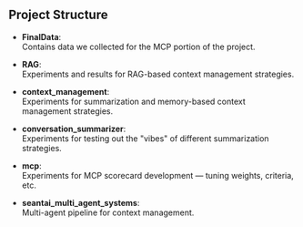 ## Project Structure

- **FinalData**:  
  Contains data we collected for the MCP portion of the project.

- **RAG**:  
  Experiments and results for RAG-based context management strategies.

- **context_management**:  
  Experiments for summarization and memory-based context management strategies.

- **conversation_summarizer**:  
  Experiments for testing out the "vibes" of different summarization strategies.

- **mcp**:  
  Experiments for MCP scorecard development — tuning weights, criteria, etc.

- **seantai_multi_agent_systems**:  
  Multi-agent pipeline for context management.
